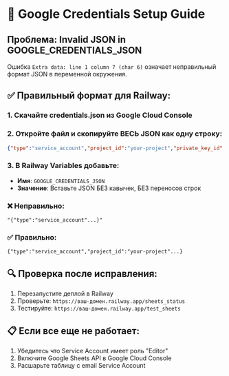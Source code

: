 # 🔧 Google Credentials Setup Guide

## Проблема: Invalid JSON in GOOGLE_CREDENTIALS_JSON

Ошибка `Extra data: line 1 column 7 (char 6)` означает неправильный формат JSON в переменной окружения.

## ✅ Правильный формат для Railway:

### 1. Скачайте credentials.json из Google Cloud Console

### 2. Откройте файл и скопируйте ВЕСЬ JSON как одну строку:

```json
{"type":"service_account","project_id":"your-project","private_key_id":"...","private_key":"-----BEGIN PRIVATE KEY-----\n...","client_email":"...","client_id":"...","auth_uri":"...","token_uri":"...","auth_provider_x509_cert_url":"...","client_x509_cert_url":"..."}
```

### 3. В Railway Variables добавьте:
- **Имя**: `GOOGLE_CREDENTIALS_JSON`
- **Значение**: Вставьте JSON БЕЗ кавычек, БЕЗ переносов строк

### ❌ Неправильно:
```
"{"type":"service_account"...}"
```

### ✅ Правильно:
```
{"type":"service_account","project_id":"your-project"...}
```

## 🔍 Проверка после исправления:

1. Перезапустите деплой в Railway
2. Проверьте: `https://ваш-домен.railway.app/sheets_status`
3. Тестируйте: `https://ваш-домен.railway.app/test_sheets`

## 📋 Если все еще не работает:

1. Убедитесь что Service Account имеет роль "Editor"
2. Включите Google Sheets API в Google Cloud Console
3. Расшарьте таблицу с email Service Account
